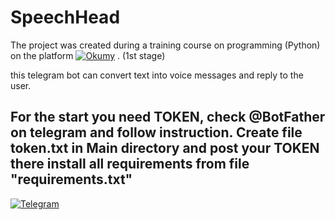 # SpeechHead

The project was created during a training course on programming (Python) on the platform [![Okumy](https://img.shields.io/badge/Okumy-092949?style=for-the-badge&logo=python)](https://www.okumy.com/)
. (1st stage)

this telegram bot can convert text into voice messages and reply to the user.

For the start you need TOKEN, check @BotFather on telegram and follow instruction.
Create file token.txt in Main directory and post your TOKEN there
install all requirements from file "requirements.txt"
------------------------------------------------------------------------------------------------------------
[![Telegram](https://img.shields.io/badge/Telegram-092949?style=for-the-badge&logo=Telegram)](https://t.me/speechHeadBot)
